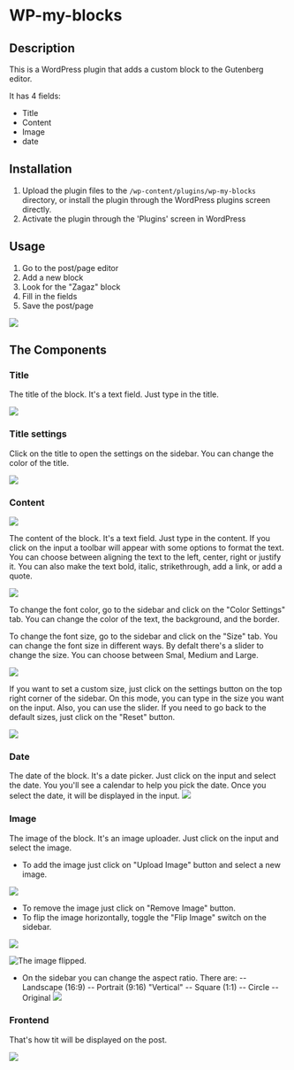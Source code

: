 # WP-my-blocks

## Description

This is a WordPress plugin that adds a custom block to the Gutenberg editor.

It has 4 fields:
- Title
- Content
- Image
- date

## Installation

1. Upload the plugin files to the `/wp-content/plugins/wp-my-blocks` directory, or install the plugin through the WordPress plugins screen directly.
2. Activate the plugin through the 'Plugins' screen in WordPress

## Usage

1. Go to the post/page editor
2. Add a new block
3. Look for the "Zagaz" block
4. Fill in the fields
5. Save the post/page
   
![](https://i.ibb.co/XDLmrm7/image1.png)

## The Components

### Title

The title of the block. It's a text field. Just type in the title.

![](https://i.ibb.co/D1TZ8N3/titleinput.png)

### Title settings

Click on the title to open the settings on the sidebar. You can change the color of the title.

![](https://i.ibb.co/VLzgRJg/titlecolor.png)

### Content

![](https://i.ibb.co/pQxKGnS/content.png)

The content of the block. It's a text field. Just type in the content. If you click on the input a toolbar will appear with some options to format the text. You can choose between aligning the text to the left, center, right or justify it. You can also make the text bold, italic, strikethrough, add a link, or add a quote.

![](https://i.ibb.co/L8PtGKb/contentalign.png)

To change the font color, go to the sidebar and click on the "Color Settings" tab. You can change the color of the text, the background, and the border.

To change the font size, go to the sidebar and click on the "Size" tab. You can change the font size in different ways. By defalt there's a slider to change the size. You can choose between Smal, Medium and Large. 

![](https://i.ibb.co/vmcySD3/image1-4.png)


If you want to set a custom size, just click on the settings button on the top right corner of the sidebar. On this mode, you can type in the size you want on the input. Also, you can use the slider. If you need to go back to the default sizes, just click on the "Reset" button.

![](https://i.ibb.co/NjC2Jp1/sizeslider.png)

### Date

The date of the block. It's a date picker. Just click on the input and select the date. You you'll see a calendar to help you pick the date. Once you select the date, it will be displayed in the input.
![](https://i.ibb.co/ssKbP7w/calendar.png)

### Image

The image of the block. It's an image uploader. Just click on the input and select the image. 
 - To add the image just click on "Upload Image" button and select a new image.
   
![](https://i.ibb.co/MPqm4X0/upload.png)

 - To remove the image just click on "Remove Image" button.
 - To flip the image horizontally, toggle the "Flip Image" switch on the sidebar. 
 
![](https://i.ibb.co/RbdsJZc/flip.png)

![The image flipped.](https://i.ibb.co/y5LrBTY/fillep.png "The image flipped.")

 - On the sidebar you can change the aspect ratio. There are:
     -- Landscape (16:9)
     -- Portrait (9:16) "Vertical"
     -- Square (1:1)
     -- Circle
     -- Original
 ![](https://i.ibb.co/12q5FrH/aspect.png)
 
 ### Frontend
 
 That's how tit will be displayed on the post.
 
 ![](https://i.ibb.co/WBKKRyg/front.png)


